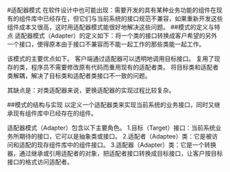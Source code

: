 #适配器模式
在软件设计中也可能出现：需要开发的具有某种业务功能的组件在现有的组件库中已经存在，但它们与当前系统的接口规范不兼容，如果重新开发这些组件成本又很高，这时用适配器模式能很好地解决这些问题。
##模式的定义与特点
适配器模式（Adapter）的定义如下：将一个类的接口转换成客户希望的另外一个接口，使得原本由于接口不兼容而不能一起工作的那些类能一起工作。

该模式的主要优点如下。
客户端通过适配器可以透明地调用目标接口。
复用了现存的类，程序员不需要修改原有代码而重用现有的适配者类。
将目标类和适配者类解耦，解决了目标类和适配者类接口不一致的问题。

其缺点是：对类适配器来说，更换适配器的实现过程比较复杂。

##模式的结构与实现
以定义一个适配器类来实现当前系统的业务接口，同时又继承现有组件库中已经存在的组件。

适配器模式（Adapter）包含以下主要角色。
1.目标（Target）接口：当前系统业务所期待的接口，它可以是抽象类或接口。
2.适配者（Adaptee）类：它是被访问和适配的现存组件库中的组件接口。
3.适配器（Adapter）类：它是一个转换器，通过继承或引用适配者的对象，把适配者接口转换成目标接口，让客户按目标接口的格式访问适配者。